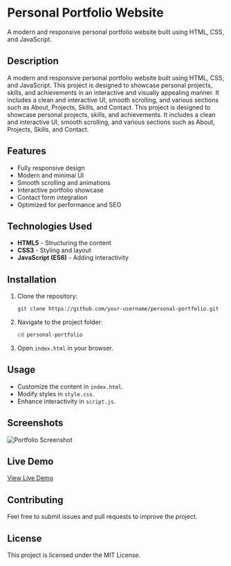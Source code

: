 # Personal Portfolio Website

A modern and responsive personal portfolio website built using HTML, CSS, and JavaScript.

## Description
A modern and responsive personal portfolio website built using HTML, CSS, and JavaScript. This project is designed to showcase personal projects, skills, and achievements in an interactive and visually appealing manner. It includes a clean and interactive UI, smooth scrolling, and various sections such as About, Projects, Skills, and Contact.
This project is designed to showcase personal projects, skills, and achievements. It includes a clean and interactive UI, smooth scrolling, and various sections such as About, Projects, Skills, and Contact.

## Features
- Fully responsive design
- Modern and minimal UI
- Smooth scrolling and animations
- Interactive portfolio showcase
- Contact form integration
- Optimized for performance and SEO

## Technologies Used
- **HTML5** - Structuring the content
- **CSS3** - Styling and layout
- **JavaScript (ES6)** - Adding interactivity

## Installation
1. Clone the repository:
   ```sh
   git clone https://github.com/your-username/personal-portfolio.git
   ```
2. Navigate to the project folder:
   ```sh
   cd personal-portfolio
   ```
3. Open `index.html` in your browser.

## Usage
- Customize the content in `index.html`.
- Modify styles in `style.css`.
- Enhance interactivity in `script.js`.

## Screenshots
![Portfolio Screenshot](screenshot.png)

## Live Demo
[View Live Demo](https://your-username.github.io/personal-portfolio)

## Contributing
Feel free to submit issues and pull requests to improve the project.

## License
This project is licensed under the MIT License.

